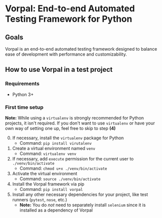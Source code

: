 # Vorpal: End-to-end Automated Testing Framework for Python
## Goals
Vorpal is an end-to-end automated testing framework designed to balance ease of development with performance and customizability.

## How to use Vorpal in a test project
### Requirements
* Python 3+

### First time setup
**Note:** While using a `virtualenv` is strongly recommended for Python projects, it isn't required. If you don't want to use `virtualenv` or have your own way of setting one up, feel free to skip to step **(4)**

0. If necessary, install the `virtualenv` package for Python
    * Command: `pip install virutalenv`
1. Create a virtual environment named `venv`
    * Command: `virtualenv venv`
2. If necessary, add `execute` permission for the current user to `./venv/bin/activate`
    * Command: `chmod u+x ./venv/bin/activate`
3. Activate the virtual environment
    * Command: `source ./venv/bin/activate`
4. Install the Vorpal framework via pip
    * Command: `pip install vorpal`
5. Install any other necessary dependencies for your project, like test runners (`pytest`, `nose`, etc.)
    * **Note:** You do _not_ need to separately install `selenium` since it is installed as a dependency of Vorpal
